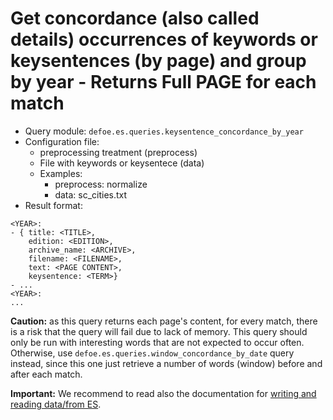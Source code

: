 # Get concordance (also called details) occurrences of keywords or keysentences (by page) and group by year - Returns Full PAGE for each match

* Query module: `defoe.es.queries.keysentence_concordance_by_year`
* Configuration file:
  - preprocessing treatment (preprocess)
  - File with keywords or keysentece (data)
  - Examples:
     - preprocess: normalize
     - data: sc_cities.txt
* Result format:

```
<YEAR>:
- { title: <TITLE>,
    edition: <EDITION>,
    archive_name: <ARCHIVE>,
    filename: <FILENAME>,
    text: <PAGE CONTENT>,
    keysentence: <TERM>}
- ...
<YEAR>:
...
```

**Caution:** as this query returns each page's content, for every match, there is a risk that the query will fail due to lack of memory. This query should only be run with interesting words that are not expected to occur often. Otherwise, use `defoe.es.queries.window_concordance_by_date` query instead, since this one just retrieve a number of words (window) before and after each match.

**Important:** We recommend to read also the documentation for [writing and reading data/from ES](../doc/nls_demo_examples/nls_demo_individual_queries.md#writing-and-reading-data-tofrom-elasticsearch-es).
